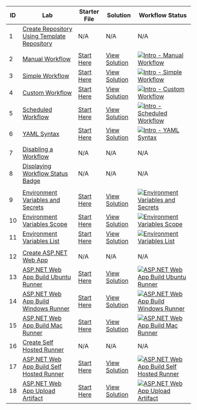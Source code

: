 | ID  | Lab                                                | Starter File                                     | Solution                                      | Workflow Status                                                                                      |
|-----|----------------------------------------------------|-------------------------------------------------|------------------------------------------------|-------------------------------------------------------------------------------------------------------|
| 1   | [Create Repository Using Template Repository](./labs/create-repository-using-template-repository.md) | N/A                                              | N/A                                              | N/A                                                                                                  |
|     |            |            |            |            |
| 2   | [Manual Workflow](./labs/intro/intro-manual-workflow-lab.md) | [Start Here](./labs/intro/intro-manual-workflow-starter.md) | [View Solution](./labs/intro/intro-manual-workflow-solution.md) | [![Intro - Manual Workflow](https://github.com/prasadhonrao/github-actions-workshop/actions/workflows/intro-manual-workflow.yml/badge.svg)](https://github.com/prasadhonrao/github-actions-workshop/actions/workflows/intro-manual-workflow.yml) |
| 3   | [Simple Workflow](./labs/intro/intro-simple-workflow-lab.md) | [Start Here](./labs/intro/intro-simple-workflow-starter.md) | [View Solution](./labs/intro/intro-simple-workflow-solution.md) | [![Intro - Simple Workflow](https://github.com/prasadhonrao/github-actions-workshop/actions/workflows/intro-simple-workflow.yml/badge.svg)](https://github.com/prasadhonrao/github-actions-workshop/actions/workflows/intro-simple-workflow.yml) |
| 4   | [Custom Workflow](./labs/intro/intro-custom-workflow-lab.md) | [Start Here](./labs/intro/intro-custom-workflow-starter.md) | [View Solution](./labs/intro/intro-custom-workflow-solution.md) | [![Intro - Custom Workflow](https://github.com/prasadhonrao/github-actions-workshop/actions/workflows/intro-custom-workflow.yml/badge.svg)](https://github.com/prasadhonrao/github-actions-workshop/actions/workflows/intro-custom-workflow.yml) |
| 5   | [Scheduled Workflow](./labs/intro/intro-scheduled-workflow-lab.md) | [Start Here](./labs/intro/intro-scheduled-workflow-starter.md) | [View Solution](./labs/intro/intro-scheduled-workflow-solution.md) | [![Intro - Scheduled Workflow](https://github.com/prasadhonrao/github-actions-workshop/actions/workflows/intro-scheduled-workflow.yml/badge.svg)](https://github.com/prasadhonrao/github-actions-workshop/actions/workflows/intro-scheduled-workflow.yml) |
| 6   | [YAML Syntax](./labs/intro/intro-yaml-syntax-lab.md) | [Start Here](./labs/intro/intro-yaml-syntax-starter.md) | [View Solution](./labs/intro/intro-yaml-syntax-solution.md) | [![Intro - YAML Syntax](https://github.com/prasadhonrao/github-actions-workshop/actions/workflows/intro-yaml-syntax.yml/badge.svg)](https://github.com/prasadhonrao/github-actions-workshop/actions/workflows/intro-yaml-syntax.yml) |
|     |            |            |            |            |
| 7   | [Disabling a Workflow](./labs/misc/disabling-a-workflow-lab.md) | N/A                                              | N/A                                              | N/A                                                                                                  |
| 8   | [Displaying Workflow Status Badge](./labs/misc/displaying-workflow-status-badge-lab.md) | N/A                                              | N/A                                              | N/A                                                                                                  |
|     |            |            |            |            |
| 9   | [Environment Variables and Secrets](./labs/env/env-var-secrets-lab.md) | [Start Here](./labs/env/env-var-secrets-starter.md) | [View Solution](./labs/env/env-var-secrets-solution.md) | [![Environment Variables and Secrets](https://github.com/prasadhonrao/github-actions-workshop/actions/workflows/env-var-secrets.yml/badge.svg)](https://github.com/prasadhonrao/github-actions-workshop/actions/workflows/env-var-secrets.yml) |
| 10   | [Environment Variables Scope](./labs/env/env-var-scope-lab.md) | [Start Here](./labs/env/env-var-scope-starter.md) | [View Solution](./labs/env/env-var-scope-solution.md) | [![Environment Variables Scope](https://github.com/prasadhonrao/github-actions-workshop/actions/workflows/env-var-scope.yml/badge.svg)](https://github.com/prasadhonrao/github-actions-workshop/actions/workflows/env-var-scope.yml) |
| 11   | [Environment Variables List](./labs/env/env-var-list-lab.md) | [Start Here](./labs/env/env-var-list-starter.md) | [View Solution](./labs/env/env-var-list-solution.md) | [![Environment Variables List](https://github.com/prasadhonrao/github-actions-workshop/actions/workflows/env-var-list.yml/badge.svg)](https://github.com/prasadhonrao/github-actions-workshop/actions/workflows/env-var-list.yml) |
|     |            |            |            |            |
| 12   | [Create ASP.NET Web App](./labs/aspnet-webapp/create-aspnet-webapp-lab.md) | N/A                                              | N/A                                              | N/A                                                                                                  |
| 13   | [ASP.NET Web App Build Ubuntu Runner](./labs/aspnet-webapp/build-ubuntu-runner-lab.md) | [Start Here](./labs/aspnet-webapp/build-ubuntu-runner-starter.md) | [View Solution](./labs/aspnet-webapp/build-ubuntu-runner-solution.md) | [![ASP.NET Web App Build Ubuntu Runner](https://github.com/prasadhonrao/github-actions-workshop/actions/workflows/aspnet-webapp-build-ubuntu-runner.yml/badge.svg)](https://github.com/prasadhonrao/github-actions-workshop/actions/workflows/aspnet-webapp-build-ubuntu-runner.yml) |
| 14   | [ASP.NET Web App Build Windows Runner](./labs/aspnet-webapp/build-windows-runner-lab.md) | [Start Here](./labs/aspnet-webapp/build-windows-runner-starter.md) | [View Solution](./labs/aspnet-webapp/build-windows-runner-solution.md) | [![ASP.NET Web App Build Windows Runner](https://github.com/prasadhonrao/github-actions-workshop/actions/workflows/aspnet-webapp-build-windows-runner.yml/badge.svg)](https://github.com/prasadhonrao/github-actions-workshop/actions/workflows/aspnet-webapp-build-windows-runner.yml) |
| 15   | [ASP.NET Web App Build Mac Runner](./labs/aspnet-webapp/build-mac-runner-lab.md) | [Start Here](./labs/aspnet-webapp/build-mac-runner-starter.md) | [View Solution](./labs/aspnet-webapp/build-mac-runner-solution.md) | [![ASP.NET Web App Build Mac Runner](https://github.com/prasadhonrao/github-actions-workshop/actions/workflows/aspnet-webapp-build-mac-runner.yml/badge.svg)](https://github.com/prasadhonrao/github-actions-workshop/actions/workflows/aspnet-webapp-build-mac-runner.yml) |
| 16   | [Create Self Hosted Runner](./labs/create-self-hosted-runner.md) | N/A                                              | N/A                                              | N/A                                                                                                  |
| 17   | [ASP.NET Web App Build Self Hosted Runner](./labs/aspnet-webapp/build-self-hosted-runner-lab.md) | [Start Here](./labs/aspnet-webapp/build-self-hosted-runner-starter.md) | [View Solution](./labs/aspnet-webapp/build-self-hosted-runner-solution.md) | [![ASP.NET Web App Build Self Hosted Runner](https://github.com/prasadhonrao/github-actions-workshop/actions/workflows/aspnet-webapp-build-self-hosted-runner.yml/badge.svg)](https://github.com/prasadhonrao/github-actions-workshop/actions/workflows/aspnet-webapp-build-self-hosted-runner.yml) |
| 18   | [ASP.NET Web App Upload Artifact](./labs/aspnet-webapp/upload-artifact-lab.md) | [Start Here](./labs/aspnet-webapp/upload-artifact-starter.md) | [View Solution](./labs/aspnet-webapp/upload-artifact-solution.md) | [![ASP.NET Web App Upload Artifact](https://github.com/prasadhonrao/github-actions-workshop/actions/workflows/aspnet-webapp-upload-artifact.yml/badge.svg)](https://github.com/prasadhonrao/github-actions-workshop/actions/workflows/aspnet-webapp-upload-artifact.yml) |
